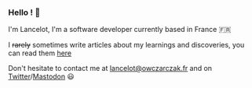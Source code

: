 ### Hello ! 👋

I'm Lancelot,
I'm a software developer currently based in France 🇫🇷

I <s>rarely</s> sometimes write articles about my learnings and discoveries, you can read them [here](https://blog.lancelot.life)<br>

Don't hesitate to contact me at lancelot@owczarczak.fr and on [Twitter](https://twitter.com/ZerevoSerossu)/[Mastodon](https://hachyderm.io/@zerevo) 😃
